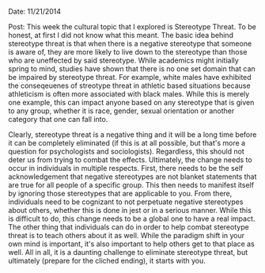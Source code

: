 Date: 11/21/2014

Post: This week the cultural topic that I explored is Stereotype Threat. To be honest, at first I did not know what this meant. The basic idea behind stereotype threat is that when there is a negative stereotype that someone is aware of, they are more likely to live down to the stereotype than those who are uneffected by said stereotype. While academics might initially spring to mind, studies have shown that there is no one set domain that can be impaired by stereotype threat. For example, white males have exhibited the conseqeuenes of streotype threat in athletic based situations because athleticism is often more associated with black males. While this is merely one example, this can impact anyone based on any stereotype that is given to any group, whether it is race, gender, sexual orientation or another category that one can fall into. 

Clearly, stereotype threat is a negative thing and it will be a long time before it can be completely eliminated (if this is at all possible, but that's more a question for psychologists and sociologists). Regardless, this should not deter us from trying to combat the effects. Ultimately, the change needs to occur in individuals in multiple respects. First, there needs to be the self acknowledgement that negative stereotypes are not blanket statements that are true for all people of a specific group. This then needs to manifest itself by ignoring those stereotypes that are applicable to you. From there, individuals need to be cognizant to not perpetuate negative stereotypes about others, whether this is done in jest or in a serious manner. While this is difficult to do, this change needs to be a global one to have a real impact. The other thing that individuals can do in order to help combat stereotype threat is to teach others about it as well. While the paradigm shift in your own mind is important, it's also important to help others get to that place as well. All in all, it is a daunting challenge to eliminate stereotype threat, but ultimately (prepare for the cliched ending), it starts with you.